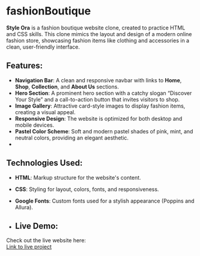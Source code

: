 # fashionBoutique
**Style Ora** is a fashion boutique website clone, created to practice HTML and CSS skills. This clone mimics the layout and design of a modern online fashion store, showcasing fashion items like clothing and accessories in a clean, user-friendly interface.

## Features:
- **Navigation Bar**: A clean and responsive navbar with links to **Home**, **Shop**, **Collection**, and **About Us** sections.
- **Hero Section**: A prominent hero section with a catchy slogan “Discover Your Style” and a call-to-action button that invites visitors to shop.
- **Image Gallery**: Attractive card-style images to display fashion items, creating a visual appeal.
- **Responsive Design**: The website is optimized for both desktop and mobile devices.
- **Pastel Color Scheme**: Soft and modern pastel shades of pink, mint, and neutral colors, providing an elegant aesthetic.
- 
## Technologies Used:
- **HTML**: Markup structure for the website's content.
- **CSS**: Styling for layout, colors, fonts, and responsiveness.
- **Google Fonts**: Custom fonts used for a stylish appearance (Poppins and Allura).

- ## Live Demo:
Check out the live website here:  
[Link to live project](https://github.com/Komal1503Tanwer/fashionBoutique)

